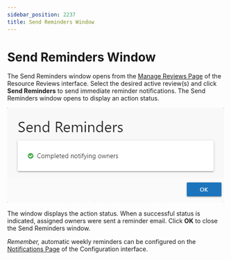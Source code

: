 ```yaml
---
sidebar_position: 2237
title: Send Reminders Window
---
```


# Send Reminders Window

The Send Reminders window opens from the [Manage Reviews Page](../Interface#Manage "Manage Reviews Page") of the Resource Reviews interface. Select the desired active review(s) and click **Send Reminders** to send immediate reminder notifications. The Send Reminders window opens to display an action status.

![Send Reminders window](../../../../../../../static/images/AccessInformationCenter_12.0/Content/Resources/Images/Access/General/Window/SendReminders.png "Send Reminders window")

The window displays the action status. When a successful status is indicated, assigned owners were sent a reminder email. Click **OK** to close the Send Reminders window.

*Remember,* automatic weekly reminders can be configured on the [Notifications Page](../../Admin/Configuration/Notifications "Notifications Page") of the Configuration interface.